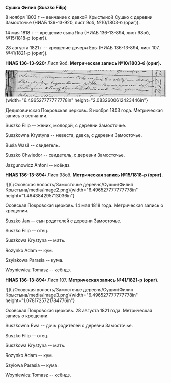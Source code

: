 **Сушко Филип (Suszko Filip)**

8 ноября 1803 г -- венчание с девкой Крыстыной Сушко с деревни
Замосточье (НИАБ 136-13-920, лист 9об, №10/1803-б (ориг)).

14 мая 1818 г -- крещение сына Яна (НИАБ 136-13-894, лист 98об,
№15/1818-р (ориг)).

28 августа 1821 г -- крещение дочери Евы (НИАБ 136-13-894, лист 107,
№41/1821-р (ориг)).

**НИАБ 136-13-920:** Лист 9об. **Метрическая запись №10/1803-б (ориг).**

![](./media/be2721b7764f60d5192a84d771b973a7ce38dc93.png){width="6.496527777777778in"
height="2.0832600612423446in"}

Дедиловичская Покровская церковь. 8 ноября 1803 года. Метрическая запись
о венчании.

Suszko Filip -- жених, молодой, с деревни Замосточье.

Suszkowna Krystyna -- невеста, девка, с деревни Замосточье.

Busła Wasil -- свидетель.

Suszko Chwiedor -- свидетель, с деревни Замосточье.

Jazgunowicz Antoni -- ксёндз.

**НИАБ 136-13-894:** Лист 98об. **Метрическая запись №15/1818-р
(ориг).**

![](./Осовская волость/Замосточье деревня/Сушки/Филип Крыстына/media/image2.png){width="6.496527777777778in"
height="1.464384295713036in"}

Осовская Покровская церковь. 14 мая 1818 года. Метрическая запись о
крещении.

Suszko Jan -- сын родителей с деревни Замосточье.

Suszko Filip -- отец.

Suszkowa Krystyna -- мать.

Rozynko Adam -- кум.

Szyłakowa Parasia -- кума.

Woyniewicz Tomasz -- ксёндз.

**НИАБ 136-13-894:** Лист 107. **Метрическая запись №41/1821-р (ориг).**

![](./Осовская волость/Замосточье деревня/Сушки/Филип Крыстына/media/image3.png){width="6.496527777777778in"
height="1.0781725721784776in"}

Осовская Покровская церковь. 28 августа 1821 года. Метрическая запись о
крещении.

Suszkowna Ewa -- дочь родителей с деревни Замосточье.

Suszko Filip -- отец.

Suszkowa Krystyna -- мать.

Rozynko Adam -- кум.

Szyłowa Parasia -- кума.

Woyniewicz Tomasz -- ксёндз.
